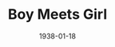 ---
title: Boy Meets Girl
date: 1938-01-18
closing_date: 1938-01-20
layout: productions
playbill:
Theatre: Theatre Jacksonville
Venue: Little Theatre
cast:
- Studio Officer: Birt Byrd
- Rosetti: Carl Cesery
- Mr. Friday: Edward Goodman
- Chauffer: Elmo Lehman, Jr.
- Hospital Nurse: Emily Kennard
- Susie: Emma Sue Zink
- Miss Crews: Evelyn B. Cox
- Radio Announcer: George E. Weeks
- Major Thompson: Joseph Marron
- Peggy: Kathleen MacDonough
- Larry Toms: Kingston Newman
- Happy: Marcia Elizabeth Swisher
- Doctor: Martin S. Fabian
- Nurse: Mary Noel Preston
- Green: Maurice Perkins
- Rodney Bevan: Neal Tyler, Jr.
- Robert Law: Ralph W. Cooper, Jr.
- Lil Slade: Regina Carter
- J. Carlye Benson: Stuart Cavanagh
crew:
- Electrical Effects: Earl DeFlorin
- Staging:
  - Grace Martin
  - Herbert Swisher
  - Mary Courtney
  - Stokes Perry
- Cutter: Herbert Swisher
- Director: Huron L. Blyden
- Props: Mrs. H.W. Preston
orchestra:
---